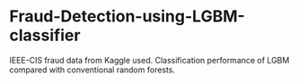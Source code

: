# Fraud-Detection-using-LGBM-classifier
IEEE-CIS fraud data from Kaggle used. Classification performance of LGBM compared with conventional random forests.
